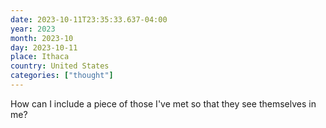 ```yaml
---
date: 2023-10-11T23:35:33.637-04:00
year: 2023
month: 2023-10
day: 2023-10-11
place: Ithaca
country: United States
categories: ["thought"]
---
```

How can I include a piece of those I've met so that they see themselves in me?

